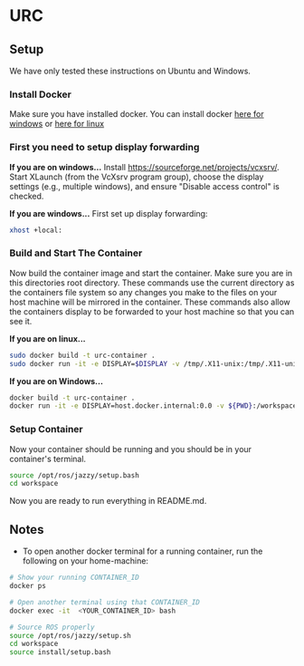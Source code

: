 # URC

## Setup
We have only tested these instructions on Ubuntu and Windows.

### Install Docker
Make sure you have installed docker. You can install docker [here for windows](https://docs.docker.com/desktop/install/windows-install/) or [here for linux](https://docs.docker.com/desktop/install/linux/)

### First you need to setup display forwarding

**If you are on windows...**
Install https://sourceforge.net/projects/vcxsrv/. Start XLaunch (from the VcXsrv program group), choose the display settings (e.g., multiple windows), and ensure "Disable access control" is checked.

**If you are windows...**
First set up display forwarding:
```bash
xhost +local:
```
### Build and Start The Container
Now  build the container image and start the container. Make sure you are in this directories root directory. These commands use the current directory as the containers file system so any changes you make to the files on your host machine will be mirrored in the container. These commands also allow the containers display to be forwarded to your host machine so that you can see it.

**If you are on linux...**
```bash
sudo docker build -t urc-container .
sudo docker run -it -e DISPLAY=$DISPLAY -v /tmp/.X11-unix:/tmp/.X11-unix -v $(pwd):/workspace --net=host urc-container
```

**If you are on Windows...**
```bash
docker build -t urc-container .
docker run -it -e DISPLAY=host.docker.internal:0.0 -v ${PWD}:/workspace --net=host urc-container


```

### Setup Container
Now your container should be running and you should be in your container's terminal.
```bash
source /opt/ros/jazzy/setup.bash
cd workspace
```

Now you are ready to run everything in README.md.


## Notes
* To open another docker terminal for a running container, run the following on your home-machine:
```bash
# Show your running CONTAINER_ID
docker ps 

# Open another terminal using that CONTAINER_ID
docker exec -it  <YOUR_CONTAINER_ID> bash

# Source ROS properly
source /opt/ros/jazzy/setup.sh
cd workspace
source install/setup.bash
```
